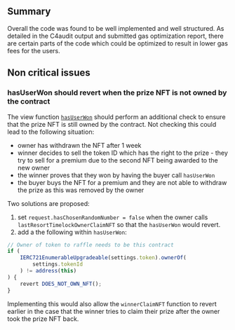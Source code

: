 ## Summary

Overall the code was found to be well implemented and well structured. As detailed in the C4audit output and submitted gas optimization report, there are certain parts of the code which could be optimized to result in lower gas fees for the users. 

## Non critical issues

### hasUserWon should revert when the prize NFT is not owned by the contract

The view function [`hasUserWon`](https://github.com/code-423n4/2022-12-forgeries/blob/main/src/VRFNFTRandomDraw.sol#L264) should perform an additional check to ensure that the prize NFT is still owned by the contract. 
Not checking this could lead to the following situation:

* owner has withdrawn the NFT after 1 week
* winner decides to sell the token ID which has the right to the prize - they try to sell for a premium due to the second NFT being awarded to the new owner
* the winner proves that they won by having the buyer call `hasUserWon`
* the buyer buys the NFT for a premium and they are not able to withdraw the prize as this was removed by the owner

Two solutions are proposed:

1. set `request.hasChosenRandomNumber = false` when the owner calls `lastResortTimelockOwnerClaimNFT` so that the `hasUserWon` would revert.
2. add a the following within `hasUserWon`:

```javascript
// Owner of token to raffle needs to be this contract
if (
    IERC721EnumerableUpgradeable(settings.token).ownerOf(
        settings.tokenId
    ) != address(this)
) {
    revert DOES_NOT_OWN_NFT();
}
```

Implementing this would also allow the `winnerClaimNFT` function to revert earlier in the case that the winner tries to claim their prize after the owner took the prize NFT back. 